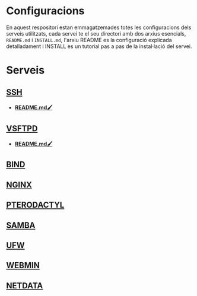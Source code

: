 # Configuracions
En aquest respositori estan emmagatzemades totes les configuracions dels serveis utilitzats, cada servei te el seu directori amb dos arxius esencials, `README.md` i `INSTALL.md`, l'arxiu README es la configuració explicada detalladament i INSTALL es un tutorial pas a pas de la instal·lació del servei.

# Serveis
## [SSH](https://github.com/Proyecto-Sintesi/configs/tree/main/home/alex/.ssh)
- #### [README.md🖌️](https://github.com/Proyecto-Sintesi/configs/blob/main/home/alex/.ssh/README.md)
## [VSFTPD](https://github.com/Proyecto-Sintesi/configs/tree/main/etc/vsftpd)
- #### [README.md🖌️](https://github.com/Proyecto-Sintesi/configs/blob/main/etc/vsftpd/README.md)
## [BIND](https://github.com/Proyecto-Sintesi/configs/tree/main/etc/bind)
## [NGINX](https://github.com/Proyecto-Sintesi/configs/tree/main/etc/nginx/sites-enabled)
## [PTERODACTYL](https://github.com/Proyecto-Sintesi/configs/tree/main/etc/pterodactyl)
## [SAMBA](https://github.com/Proyecto-Sintesi/configs/tree/main/etc/samba)
## [UFW](https://github.com/Proyecto-Sintesi/configs/tree/main/etc/ufw)
## [WEBMIN](https://github.com/Proyecto-Sintesi/configs/tree/main/etc/webmin)
## [NETDATA](https://github.com/Proyecto-Sintesi/configs/tree/main/etc/netdata)
